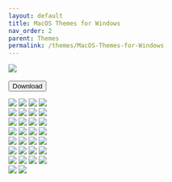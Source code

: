 ```yaml
---
layout: default
title: MacOS Themes for Windows
nav_order: 2
parent: Themes
permalink: /themes/MacOS-Themes-for-Windows
---
```

<img src="https://images-wixmp-ed30a86b8c4ca887773594c2.wixmp.com/i/836bd001-fc1e-41ac-8fce-917bee5d1f0e/dio9l97-b7c5f79d-4f66-4e2c-9408-e03e44194375.png/v1/fill/w_1363,h_586,q_70,strp/macos_themes_for_windows_by_og_nimbi_dio9l97-fullview.jpg" /><br /><br />
<a href="https://github.com/The-Back-Room/MacOS-Themes-for-Windows/archive/refs/heads/main.zip"><button style="text-align:center" type="button" name="button" class="btn">Download</button></a>

<div class="row"> 
  <div class="column">
    <img src="../assets/PreviewImages/MacOS-Themes-for-Windows/Sequoia Light.png" />
    <img src="../assets/PreviewImages/MacOS-Themes-for-Windows/Sequoia Dark.png" />
    <img src="../assets/PreviewImages/MacOS-Themes-for-Windows/Sonoma Light.png" />
    <img src="../assets/PreviewImages/MacOS-Themes-for-Windows/Sonoma Dark.png" />
  </div>
  <div class="column">
    <img src="../assets/PreviewImages/MacOS-Themes-for-Windows/Ventura Light.png" />
    <img src="../assets/PreviewImages/MacOS-Themes-for-Windows/Ventura Dark.png" />
    <img src="../assets/PreviewImages/MacOS-Themes-for-Windows/BigSur Day.png">
    <img src="../assets/PreviewImages/MacOS-Themes-for-Windows/BigSur Night.png">
</div>
  <div class="column">
    <img src="../assets/PreviewImages/MacOS-Themes-for-Windows/BigSur Colorful Day.png">
    <img src="../assets/PreviewImages/MacOS-Themes-for-Windows/BigSur Colorful Night.png">
    <img src="../assets/PreviewImages/MacOS-Themes-for-Windows/Catalina Day.png">
    <img src="../assets/PreviewImages/MacOS-Themes-for-Windows/Catalina Night.png">
</div>
  <div class="row">
  <div class="column">
    <img src="../assets/PreviewImages/MacOS-Themes-for-Windows/Mojave Day.png" />
    <img src="../assets/PreviewImages/MacOS-Themes-for-Windows/Mojave Night.png" />
    <img src="../assets/PreviewImages/MacOS-Themes-for-Windows/Monterey Light.png" />
    <img  src="../assets/PreviewImages/MacOS-Themes-for-Windows/Monterey Dark.png" />
  </div>
  <div class="column">
    <img src="../assets/PreviewImages/MacOS-Themes-for-Windows/High Sierra.png" />
    <img src="../assets/PreviewImages/MacOS-Themes-for-Windows/Sierra.png" />
    <img src="../assets/PreviewImages/MacOS-Themes-for-Windows/El Capitan.png" />
    <img src="../assets/PreviewImages/MacOS-Themes-for-Windows/Yosemite.png" />
</div>
  <div class="column">
    <img src="../assets/PreviewImages/MacOS-Themes-for-Windows/Mavericks.png" />
    <img src="../assets/PreviewImages/MacOS-Themes-for-Windows/Mountain Lion.png" />
    <img src="../assets/PreviewImages/MacOS-Themes-for-Windows/Lion.png" />
    <img src="../assets/PreviewImages/MacOS-Themes-for-Windows/Snow Leopard.png" />
  </div>
  <div class="column">
    <img src="../assets/PreviewImages/MacOS-Themes-for-Windows/Snow Leopard Alt.png" />
    <img src="../assets/PreviewImages/MacOS-Themes-for-Windows/Leopard.png" />
    <img src="../assets/PreviewImages/MacOS-Themes-for-Windows/Tiger.png" />
    <img src="../assets/PreviewImages/MacOS-Themes-for-Windows/Panther.png" />
  </div>
  <div class="column">
    <img src="../assets/PreviewImages/MacOS-Themes-for-Windows/Jaguar.png" />
    <img src="../assets/PreviewImages/MacOS-Themes-for-Windows/Puma.png" />
  </div>
</div>
